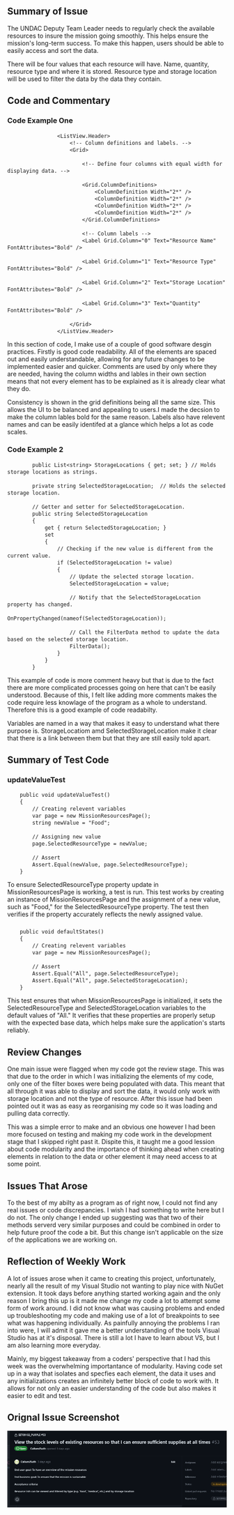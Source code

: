 ## Summary of Issue 

The UNDAC Deputy Team Leader needs to regularly check the available resources to insure the mission going smoothly. This helps ensure the mission's long-term success. To make this happen, users should be able to easily access and sort the data.  

There will be four values that each resource will have. Name, quantity, resource type and where it is stored. Resource type and storage location will be used to filter the data by the data they contain.


## Code and Commentary 
### Code Example One
```
                <ListView.Header>
                    <!-- Column definitions and labels. -->
                    <Grid>
                        
                        <!-- Define four columns with equal width for displaying data. -->
                        
                        <Grid.ColumnDefinitions>
                            <ColumnDefinition Width="2*" />
                            <ColumnDefinition Width="2*" />
                            <ColumnDefinition Width="2*" />
                            <ColumnDefinition Width="2*" />
                        </Grid.ColumnDefinitions>

                        <!-- Column labels -->
                        <Label Grid.Column="0" Text="Resource Name" FontAttributes="Bold" />
                        
                        <Label Grid.Column="1" Text="Resource Type" FontAttributes="Bold" />
                        
                        <Label Grid.Column="2" Text="Storage Location" FontAttributes="Bold" />

                        <Label Grid.Column="3" Text="Quantity" FontAttributes="Bold" />
                        
                    </Grid>
                </ListView.Header>
```
In this section of code, I make use of a couple of good software desgin practices. Firstly is good code readability. All of the elements are spaced out and easily understandable, allowing for any future changes to be implemented easier and quicker. Comments are used by only where they are needed, having the column widths and lables in their own section means that not every element has to be explained as it is already clear what they do.  

Consistency is shown in the grid definitions being all the same size. This allows the UI to be balanced and appealing to users.I made the decsion to make the column lables bold for the same reason. Labels also have relevent names and can be easily identifed at a glance which helps a lot as code scales. 

### Code Example 2 

```
        public List<string> StorageLocations { get; set; } // Holds storage locations as strings.

        private string SelectedStorageLocation;  // Holds the selected storage location.

        // Getter and setter for SelectedStorageLocation.
        public string SelectedStorageLocation
        {
            get { return SelectedStorageLocation; }
            set
            {
                // Checking if the new value is different from the current value.
                if (SelectedStorageLocation != value)
                {
                    // Update the selected storage location.
                    SelectedStorageLocation = value;

                    // Notify that the SelectedStorageLocation property has changed.
                    OnPropertyChanged(nameof(SelectedStorageLocation));

                    // Call the FilterData method to update the data based on the selected storage location.
                    FilterData();
                }
            }
        }
```
This example of code is more comment heavy but that is due to the fact there are more complicated processes going on here that can't be easily understood. Because of this, I felt like adding more comments makes the code require less knowlage of the program as a whole to understand. Therefore this is a good example of code readabilty. 

Variables are named in a way that makes it easy to understand what there purpose is. StorageLocatiom amd SelectedStorageLocation make it clear that there is a link between them but that they are still easily told apart. 


## Summary of Test Code

### updateValueTest
```
    public void updateValueTest()
    {
        // Creating relevent variables
        var page = new MissionResourcesPage();
        string newValue = "Food";

        // Assigning new value
        page.SelectedResourceType = newValue;

        // Assert
        Assert.Equal(newValue, page.SelectedResourceType);
    }
```
To ensure  SelectedResourceType property update in MissionResourcesPage is working, a test is run. This test works by creating an instance of MissionResourcesPage and the assignment of a new value, such as "Food," for the SelectedResourceType property. The test then verifies if the property accurately reflects the newly assigned value.

### 
```
    public void defaultStates()
    {
        // Creating relevent variables
        var page = new MissionResourcesPage();

        // Assert
        Assert.Equal("All", page.SelectedResourceType);
        Assert.Equal("All", page.SelectedStorageLocation);
    }
```
This test ensures that when MissionResourcesPage is initialized, it sets the SelectedResourceType and SelectedStorageLocation variables to the default values of "All." It verifies that these properties are properly setup with the expected base data, which helps make sure the application's starts reliably.

## Review Changes 

One main issue were flagged when my code got the review stage. This was that due to the order in which I was initializing the elements of my code, only one of the filter boxes were being populated with data. This meant that all through it was able to display and sort the data, it would only work with storage location and not the type of resource. After this issue had been pointed out it was as easy as reorganising my code so it was loading and pulling data correctly. 

This was a simple error to make and an obvious one however I had been more focused on testing and making my code work in the development stage that I skipped right past it. Dispite this, it taught me a good lession about code modularity and the importance of thinking ahead when creating elements in relation to the data or other element it may need access to at some point. 


## Issues That Arose

To the best of my abilty as a program as of right now, I could not find any real issues or code discrepancies. I wish I had something to write here but I do not. The only change I ended up suggesting was that two of their methods serverd very similar purposes and could be combined in order to help future proof the code a bit. But this change isn't applicable on the size of the applications we are working on. 

## Reflection of Weekly Work 

A lot of issues arose when it came to creating this project, unfortunately,  nearly all the result of my Visual Studio not wanting to play nice with NuGet extension. It took days before anything started working again and the only reason I bring this up is it made me change my code a lot to attempt some form of work around. I did not know what was causing problems and ended up troubleshooting my code and making use of a lot of breakpoints to see what was happening individually. As painfully annoying the problems I ran into were, I will admit it gave me a better understanding of the tools Visual Studio has at it's disposal. There is still a lot I have to learn about VS, but I am also learning more everyday. 

Mainly, my biggest takeaway from a coders' perspective that I had this week was the overwhelming importantance of modularity. Having code set up in a way that isolates and specfies each element, the data it uses and any initializations creates an infinitely better block of code to work with. It allows for not only an easier understanding of the code but also makes it easier to edit and test. 

## Orignal Issue Screenshot 

![Image](https://github.com/CallumJSuth/Portfolio/blob/main/images/ss4-1.png)


